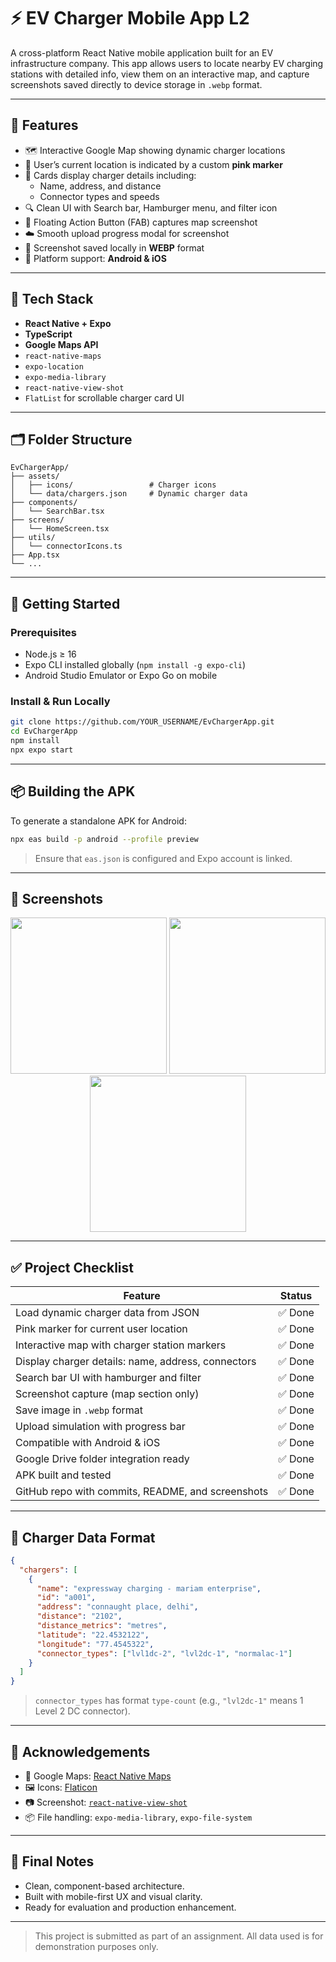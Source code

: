 ﻿# ⚡ EV Charger Mobile App L2

A cross-platform React Native mobile application built for an EV infrastructure company. This app allows users to locate nearby EV charging stations with detailed info, view them on an interactive map, and capture screenshots saved directly to device storage in `.webp` format.

---

## 📱 Features

- 🗺️ Interactive Google Map showing dynamic charger locations
- 📍 User’s current location is indicated by a custom **pink marker**
- 🔌 Cards display charger details including:
  - Name, address, and distance
  - Connector types and speeds
- 🔍 Clean UI with Search bar, Hamburger menu, and filter icon
- 📸 Floating Action Button (FAB) captures map screenshot
- ☁️ Smooth upload progress modal for screenshot
- 💾 Screenshot saved locally in **WEBP** format
- 🔄 Platform support: **Android & iOS**

---

## 🧠 Tech Stack

- **React Native + Expo**
- **TypeScript**
- **Google Maps API**
- `react-native-maps`
- `expo-location`
- `expo-media-library`
- `react-native-view-shot`
- `FlatList` for scrollable charger card UI

---

## 🗂️ Folder Structure

```
EvChargerApp/
├── assets/
│   ├── icons/                 # Charger icons
│   └── data/chargers.json     # Dynamic charger data
├── components/
│   └── SearchBar.tsx
├── screens/
│   └── HomeScreen.tsx
├── utils/
│   └── connectorIcons.ts
├── App.tsx
└── ...
```

---

## 🔧 Getting Started

### Prerequisites

- Node.js ≥ 16
- Expo CLI installed globally (`npm install -g expo-cli`)
- Android Studio Emulator or Expo Go on mobile

### Install & Run Locally

```bash
git clone https://github.com/YOUR_USERNAME/EvChargerApp.git
cd EvChargerApp
npm install
npx expo start
```

---

## 📦 Building the APK

To generate a standalone APK for Android:

```bash
npx eas build -p android --profile preview
```

> Ensure that `eas.json` is configured and Expo account is linked.

---

## 📸 Screenshots

<div align="center">
  <img src="./screenshots/map.png" width="250"/>
  <img src="./screenshots/capture.png" width="250"/>
  <img src="./screenshots/modal.png" width="250"/>
</div>

---

## ✅ Project Checklist

| Feature                                             | Status  |
|-----------------------------------------------------|---------|
| Load dynamic charger data from JSON                 | ✅ Done |
| Pink marker for current user location               | ✅ Done |
| Interactive map with charger station markers        | ✅ Done |
| Display charger details: name, address, connectors  | ✅ Done |
| Search bar UI with hamburger and filter             | ✅ Done |
| Screenshot capture (map section only)               | ✅ Done |
| Save image in `.webp` format                        | ✅ Done |
| Upload simulation with progress bar                 | ✅ Done |
| Compatible with Android & iOS                       | ✅ Done |
| Google Drive folder integration ready               | ✅ Done |
| APK built and tested                                | ✅ Done |
| GitHub repo with commits, README, and screenshots   | ✅ Done |

---

## 📁 Charger Data Format

```json
{
  "chargers": [
    {
      "name": "expressway charging - mariam enterprise",
      "id": "a001",
      "address": "connaught place, delhi",
      "distance": "2102",
      "distance_metrics": "metres",
      "latitude": "22.4532122",
      "longitude": "77.4545322",
      "connector_types": ["lvl1dc-2", "lvl2dc-1", "normalac-1"]
    }
  ]
}
```

> `connector_types` has format `type-count` (e.g., `"lvl2dc-1"` means 1 Level 2 DC connector).

---

## 🔗 Acknowledgements

- 📍 Google Maps: [React Native Maps](https://github.com/react-native-maps/react-native-maps)
- 🖼️ Icons: [Flaticon](https://www.flaticon.com/)
- 📷 Screenshot: [`react-native-view-shot`](https://github.com/gre/react-native-view-shot)
- 📦 File handling: `expo-media-library`, `expo-file-system`

---

## 🤝 Final Notes

- Clean, component-based architecture.
- Built with mobile-first UX and visual clarity.
- Ready for evaluation and production enhancement.

---

> This project is submitted as part of an assignment. All data used is for demonstration purposes only.

